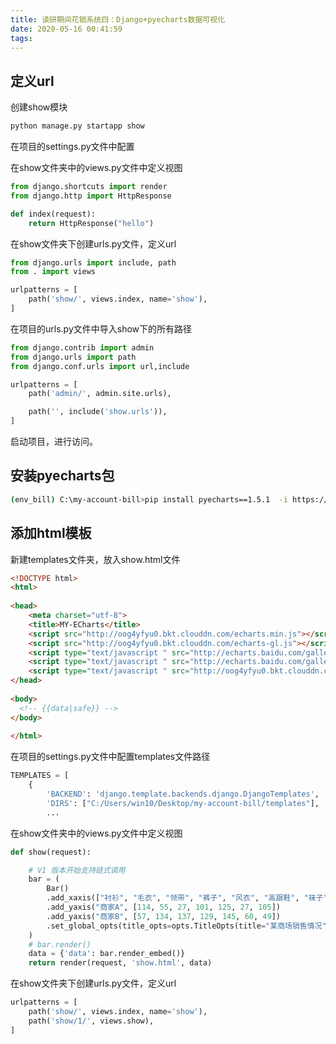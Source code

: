 ```yaml
---
title: 读研期间花销系统四：Django+pyecharts数据可视化
date: 2020-05-16 00:41:59
tags:
---
```



## 定义url

创建show模块
``` bash
python manage.py startapp show
```

在项目的settings.py文件中配置

在show文件夹中的views.py文件中定义视图
``` python
from django.shortcuts import render
from django.http import HttpResponse

def index(request):
    return HttpResponse("hello")
```

在show文件夹下创建urls.py文件，定义url
``` python
from django.urls import include, path
from . import views

urlpatterns = [
    path('show/', views.index, name='show'),
]
```

在项目的urls.py文件中导入show下的所有路径
``` python
from django.contrib import admin
from django.urls import path
from django.conf.urls import url,include

urlpatterns = [
    path('admin/', admin.site.urls),

    path('', include('show.urls')),
]
```
启动项目，进行访问。

## 安装pyecharts包
``` bash
(env_bill) C:\my-account-bill>pip install pyecharts==1.5.1  -i https://pypi.tuna.tsinghua.edu.cn/simple
```

## 添加html模板

新建templates文件夹，放入show.html文件
``` html
<!DOCTYPE html>
<html>
 
<head>
    <meta charset="utf-8">
    <title>MY-ECharts</title>
    <script src="http://oog4yfyu0.bkt.clouddn.com/echarts.min.js"></script>
    <script src="http://oog4yfyu0.bkt.clouddn.com/echarts-gl.js"></script>
    <script type="text/javascript " src="http://echarts.baidu.com/gallery/vendors/echarts/map/js/china.js"></script>
    <script type="text/javascript " src="http://echarts.baidu.com/gallery/vendors/echarts/map/js/world.js"></script>
    <script type="text/javascript " src="http://oog4yfyu0.bkt.clouddn.com/wordcloud.js"></script>
</head>
 
<body>
  <!-- {{data|safe}} -->
</body>
 
</html>
```

在项目的settings.py文件中配置templates文件路径
``` python
TEMPLATES = [
    {
        'BACKEND': 'django.template.backends.django.DjangoTemplates',
        'DIRS': ["C:/Users/win10/Desktop/my-account-bill/templates"],
        ...
```

在show文件夹中的views.py文件中定义视图
``` python
def show(request):

    # V1 版本开始支持链式调用
    bar = (
        Bar()
        .add_xaxis(["衬衫", "毛衣", "领带", "裤子", "风衣", "高跟鞋", "袜子"])
        .add_yaxis("商家A", [114, 55, 27, 101, 125, 27, 105])
        .add_yaxis("商家B", [57, 134, 137, 129, 145, 60, 49])
        .set_global_opts(title_opts=opts.TitleOpts(title="某商场销售情况"))
    )
    # bar.render()
    data = {'data': bar.render_embed()}
    return render(request, 'show.html', data)
```

在show文件夹下创建urls.py文件，定义url
``` python
urlpatterns = [
    path('show/', views.index, name='show'),
    path('show/1/', views.show),
]
```



